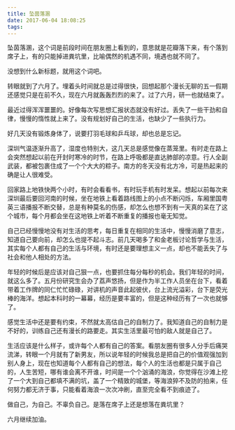 ```yaml
---
title: 坠茵落溷
date: 2017-06-04 18:08:25
tags:
---
```

坠茵落溷，这个词是前段时间在朋友圈上看到的，意思就是花瓣落下来，有个落到席子上，有的只能掉进粪坑里，比喻偶然的机遇不同，境遇也就不同了。

<!--more-->
没想到什么新标题，就用这个词吧。

转眼就到了六月了。埋着头时间就总是过得很快，回想起那个漫长无聊的五一假期还感觉只是在前不久，现在六月就轰轰烈烈的来了。过了六月，研一也就结束了。

最近过得浑浑噩噩的。好像每次写思想汇报状态就没有好过。丢失了一些干劲和自律，慢慢的惰性就上来了。没有规划好自己的生活，也缺少了一些执行力。

好几天没有锻炼身体了，说要打羽毛球和乒乓球，却也总是忘记。

深圳气温逐渐升高了，湿度也特别大，这几天总是感觉像在蒸笼里。有时走在路上会突然想起以前在开封时寒冷的时节，在路上呼吸都是直达肺部的凉意。行人全副武装，都被包裹住成了一个个大大的粽子。南方的冬天没有北方冷，可是热起来的确是让人很难受。

回家路上地铁快两个小时，有时会看看书，有时玩手机有时发呆。想起以前每次来深圳最后要回河南的时候，坐在地铁上看着路线图上的小点不断闪烁，车厢里国粤英三语播报不断交替，总是有种莫名的伤感，却怎么也想不到有一天真的呆在了这个城市，每个月都会坐在这地铁上听着不断重复的播报也毫无知觉。

自己已经慢慢地没有对生活的思考，每日重复在相同的生活中，慢慢消磨了意志，知道自己要向前，却怎么也提不起斗志。前几天喝多了和金老板讨论哲学与生活，其实每个人都有自己的生活与环境，有时还是要理想主义一点，却也不能丢失了与社会和他人相处的方法。

年轻的时候后是应该对自己狠一点，也要抓住每分每秒的机会。我们年轻的时间，就这么多了。五月份研究生会办了荔声悠扬，但是作为半工作人员坐在台下，看着带着工作牌的同仁忙忙碌碌，对讲机的声音此起彼伏，台上流光溢彩，台下是荧光棒的海洋。想起本科时的一幕幕，经历是要丰富的，但是这种经历有了一次也就够了。

感觉生活中还是要有约束，不然就太高估自己的自制力了。我知道自己的自制力是不好的，训练自己还有漫长的路要走。其实生活里最可怕的敌人就是自己了。

生活应该是什么样子，或许每个人都有自己的答案。看朋友圈有很多人分手后痛哭流涕，转眼一个月就有了新男友，所以说年轻的时候我总是把自己的价值观强加到别人身上，现在也知道每个人都有自己的想法，每个人的生活也都是只属于自己的，人生苦短，哪有谁会离不开谁，时间是一个个汹涌的海浪，你觉得在沙滩上挖了一个大到自己都填不满的坑，盖了一个精致的城堡，等海浪猝不及防的拍来，任何努力都无济于事，只能看着海浪一次次冲刷，直至完全看不到痕迹了。

做自己，为自己。不辜负自己。是落在席子上还是想落在粪坑里？

六月继续加油。
